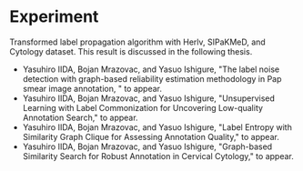 # Experiment
Transformed label propagation algorithm with Herlv, SIPaKMeD, and Cytology dataset.
This result is discussed in the following thesis.

- Yasuhiro IIDA, Bojan Mrazovac, and Yasuo Ishigure, "The label noise detection with graph-based reliability estimation methodology in Pap smear image annotation, " to appear.
- Yasuhiro IIDA, Bojan Mrazovac, and Yasuo Ishigure, "Unsupervised Learning with Label Commonization for Uncovering Low-quality Annotation Search," to appear.
- Yasuhiro IIDA, Bojan Mrazovac, and Yasuo Ishigure, "Label Entropy with Similarity Graph Clique for Assessing Annotation Quality," to appear.
- Yasuhiro IIDA, Bojan Mrazovac, and Yasuo Ishigure, "Graph-based Similarity Search for Robust Annotation in Cervical Cytology," to appear.
  

